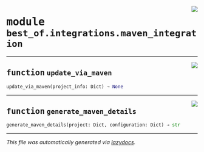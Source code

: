 <!-- markdownlint-disable -->

<a href="https://github.com/best-of-lists/best-of-generator/blob/main/src/best_of/integrations/maven_integration.py#L0"><img align="right" style="float:right;" src="https://img.shields.io/badge/-source-cccccc?style=flat-square"></a>

# <kbd>module</kbd> `best_of.integrations.maven_integration`





---

<a href="https://github.com/best-of-lists/best-of-generator/blob/main/src/best_of/integrations/maven_integration.py#L11"><img align="right" style="float:right;" src="https://img.shields.io/badge/-source-cccccc?style=flat-square"></a>

## <kbd>function</kbd> `update_via_maven`

```python
update_via_maven(project_info: Dict) → None
```






---

<a href="https://github.com/best-of-lists/best-of-generator/blob/main/src/best_of/integrations/maven_integration.py#L25"><img align="right" style="float:right;" src="https://img.shields.io/badge/-source-cccccc?style=flat-square"></a>

## <kbd>function</kbd> `generate_maven_details`

```python
generate_maven_details(project: Dict, configuration: Dict) → str
```








---

_This file was automatically generated via [lazydocs](https://github.com/ml-tooling/lazydocs)._
